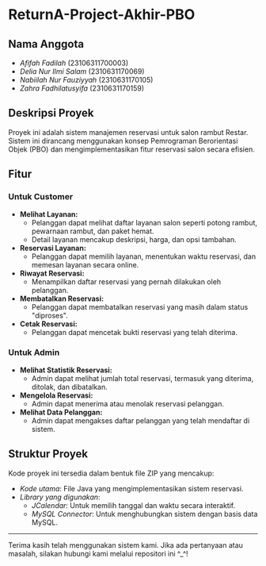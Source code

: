 # ReturnA-Project-Akhir-PBO

## Nama Anggota
- *Afifah Fadilah* (23106311700003)
- *Delia Nur Ilmi Salam* (2310631170069)
- *Nabiilah Nur Fauziyyah* (2310631170105)
- *Zahra Fadhilatusyifa* (2310631170159)

## Deskripsi Proyek
Proyek ini adalah sistem manajemen reservasi untuk salon rambut Restar. Sistem ini dirancang menggunakan konsep Pemrograman Berorientasi Objek (PBO) dan mengimplementasikan fitur reservasi salon secara efisien. 

## Fitur

### **Untuk Customer**
- **Melihat Layanan:**
  - Pelanggan dapat melihat daftar layanan salon seperti potong rambut, pewarnaan rambut, dan paket hemat.
  - Detail layanan mencakup deskripsi, harga, dan opsi tambahan.
- **Reservasi Layanan:**
  - Pelanggan dapat memilih layanan, menentukan waktu reservasi, dan memesan layanan secara online.
- **Riwayat Reservasi:**
  - Menampilkan daftar reservasi yang pernah dilakukan oleh pelanggan.
- **Membatalkan Reservasi:**
  - Pelanggan dapat membatalkan reservasi yang masih dalam status "diproses".
- **Cetak Reservasi:**
  - Pelanggan dapat mencetak bukti reservasi yang telah diterima.

### **Untuk Admin**
- **Melihat Statistik Reservasi:**
  - Admin dapat melihat jumlah total reservasi, termasuk yang diterima, ditolak, dan dibatalkan.
- **Mengelola Reservasi:**
  - Admin dapat menerima atau menolak reservasi pelanggan.
- **Melihat Data Pelanggan:**
  - Admin dapat mengakses daftar pelanggan yang telah mendaftar di sistem.

## Struktur Proyek
Kode proyek ini tersedia dalam bentuk file ZIP yang mencakup:
- *Kode utama*: File Java yang mengimplementasikan sistem reservasi.
- *Library yang digunakan*:
  - *JCalendar*: Untuk memilih tanggal dan waktu secara interaktif.
  - *MySQL Connector*: Untuk menghubungkan sistem dengan basis data MySQL.


---

Terima kasih telah menggunakan sistem kami. Jika ada pertanyaan atau masalah, silakan hubungi kami melalui repositori ini ^_^!
